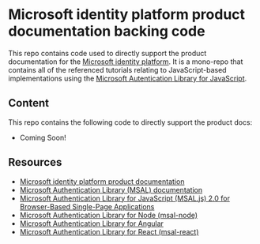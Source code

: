 # Microsoft identity platform product documentation backing code

This repo contains code used to directly support the product documentation for the [Microsoft identity platform](https://docs.microsoft.com/azure/active-directory/develop/). It is a mono-repo that contains all of the referenced tutorials relating to JavaScript-based implementations using the [Microsoft Autentication Library for JavaScript](https://github.com/AzureAD/microsoft-authentication-library-for-js).

## Content

This repo contains the following code to directly support the product docs:

* Coming Soon!

## Resources

- [Microsoft identity platform product documentation](https://docs.microsoft.com/azure/active-directory/develop/)
- [Microsoft Authentication Library (MSAL) documentation](https://docs.microsoft.com/azure/active-directory/develop/msal-overview)
- [Microsoft Authentication Library for JavaScript (MSAL.js) 2.0 for Browser-Based Single-Page Applications](https://github.com/AzureAD/microsoft-authentication-library-for-js/tree/dev/lib/msal-browser)
- [Microsoft Authentication Library for Node (msal-node)](https://github.com/AzureAD/microsoft-authentication-library-for-js/tree/dev/lib/msal-node)
- [Microsoft Authentication Library for Angular](https://github.com/AzureAD/microsoft-authentication-library-for-js/tree/dev/lib/msal-angular)
- [Microsoft Authentication Library for React (msal-react)](https://github.com/AzureAD/microsoft-authentication-library-for-js/tree/dev/lib/msal-react)
